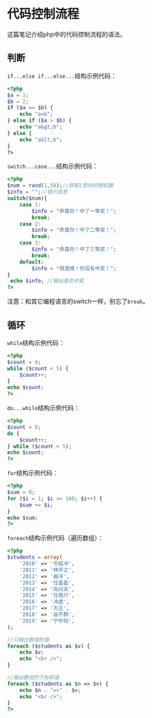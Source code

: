 # 代码控制流程

这篇笔记介绍php中的代码控制流程的语法。

## 判断

`if...else if...else...`结构示例代码：

```php
<?php
$a = 1;
$b = 2;
if ($a == $b) {
    echo "a=b";
} else if ($a > $b) {
    echo "a&gt;b";
} else {
    echo "a&lt;b";
}
?>
```

`switch...case...`结构示例代码：

```php
<?php
$num = rand(1,50);//获取1至50的随机数
$info = "";//提示信息
switch($num){
    case 1:
		$info = "恭喜你！中了一等奖！";
		break;
	case 2:
		$info = "恭喜你！中了二等奖！";
		break;
 	case 3:
		$info = "恭喜你！中了三等奖！";
		break;
	default:
		$info = "很遗憾！你没有中奖！";
}
 echo $info; //输出是否中奖
?>
```

注意：和其它编程语言的switch一样，别忘了`break`。

## 循环

`while`结构示例代码：

```php
<?php
$count = 0;
while ($count < 5) {
    $count++;
}
echo $count;
?>
```

`do...while`结构示例代码：

```php
<?php
$count = 0;
do {
    $count++;
} while ($count < 5);
echo $count;
?>
```

`for`结构示例代码：

```php
<?php
$sum = 0;
for ($i = 1; $i <= 100; $i++) {
    $sum += $i;
}
echo $sum;
?>
```

`foreach`结构示例代码（遍历数组）：

```php
<?php
$students = array(
    '2010' => '令狐冲',
    '2011' => '林平之',
    '2012' => '曲洋',
    '2013' => '任盈盈',
    '2014' => '向问天',
    '2015' => '任我行',
    '2016' => '冲虚',
    '2017' => '方正',
    '2018' => '岳不群',
    '2019' => '宁中则',
);

//只输出数组的值
foreach ($students as $v) {
    echo $v;
    echo "<br />";
}

//输出数组的下标和值
foreach ($students as $n => $v) {
    echo $n . "=>" . $v;
    echo "<br />";
}
?>
```

